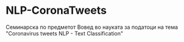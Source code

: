 # NLP-CoronaTweets
Семинарска по предметот Вовед во науката за податоци на тема "Coronavirus tweets NLP - Text Classification"
